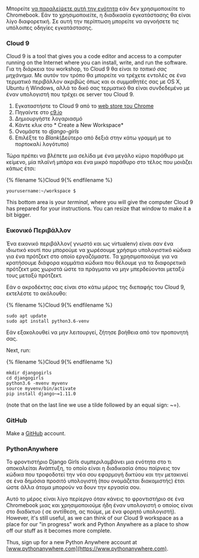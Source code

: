 Μπορείτε [ να παραλείψετε αυτή την ενότητα](http://tutorial.djangogirls.org/en/installation/#install-python) εάν δεν χρησιμοποιείτε το Chromebook. Εάν το χρησιμοποιείτε, η διαδικασία εγκατάστασης θα είναι λίγο διαφορετική. Σε αυτή την περίπτωση μπορείτε να αγνοήσετε τις υπόλοιπες οδηγίες εγκατάστασης.

### Cloud 9

Cloud 9 is a tool that gives you a code editor and access to a computer running on the Internet where you can install, write, and run the software. Για τη διάρκεια του workshop, το Cloud 9 θα είναι *το τοπικό σας μηχάνημα*. Με αυτόν τον τρόπο θα μπορείτε να τρέχετε εντολές σε ένα τερματικό περιβάλλον ακριβώς όπως και οι συμμαθητές σας με OS X, Ubuntu ή Windows, αλλά το δικό σας τερματικό θα είναι συνδεδεμένο με έναν υπολογιστή που τρέχει σε server του Cloud 9.

1. Εγκαταστήστε το Cloud 9 από το [ web store του Chrome](https://chrome.google.com/webstore/detail/cloud9/nbdmccoknlfggadpfkmcpnamfnbkmkcp)
2. Πηγαίντε στο [c9.io](https://c9.io)
3. Δημιουργήστε λογαριασμό
4. Κάντε κλικ στο * Create a New Workspace*
5. Ονομάστε το *django-girls*
6. Επιλέξτε το *Βlank*(Δεύτερο από δεξιά στην κάτω γραμμή με το πορτοκαλί λογότυπο)

Τώρα πρέπει να βλέπετε μια σελίδα με ένα μεγάλο κύριο παράθυρο με κείμενο, μία πλαϊνή μπάρα και ένα μικρό παράθυρο στο τέλος που μοιάζει κάπως έτσι:

{% filename %}Cloud 9{% endfilename %}

    yourusername:~/workspace $
    

This bottom area is your *terminal*, where you will give the computer Cloud 9 has prepared for your instructions. You can resize that window to make it a bit bigger.

### Εικονικό Περιβάλλον

Ένα εικονικό περιβάλλον( γνωστό και ως virtualenv) είναι σαν ένα ιδιωτικό κουτί που μπορούμε να χωρέσουμε χρήσιμο υπολογιστικό κώδικα για ένα πρότζεκτ στο οποίο εργαζόμαστε. Τα χρησιμοποιούμε για να κρατήσουμε διάφορα κομμάτια κώδικα που θέλουμε για τα διαφορετικά πρότζεκτ μας χωριστά ώστε τα πράγματα να μην μπερδεύονται μεταξύ τους μεταξύ πρότζεκτ.

Εάν ο ακροδέκτης σας είναι στο κάτω μέρος της διεπαφής του Cloud 9, εκτελέστε το ακόλουθο:

{% filename %}Cloud 9{% endfilename %}

    sudo apt update
    sudo apt install python3.6-venv
    

Εάν εξακολουθεί να μην λειτουργεί, ζήτησε βοήθεια από τον προπονητή σας.

Next, run:

{% filename %}Cloud 9{% endfilename %}

    mkdir djangogirls
    cd djangogirls
    python3.6 -mvenv myvenv
    source myvenv/bin/activate
    pip install django~=1.11.0
    

(note that on the last line we use a tilde followed by an equal sign: ~=).

### GitHub

Make a [GitHub](https://github.com) account.

### PythonAnywhere

Το φροντιστήριο Django Girls συμπεριλαμβάνει μια ενότητα στο τι αποκαλείται Ανάπτυξη, το οποίο είναι η διαδικασία όπου παίρνεις τον κώδικα που τροφοδοτεί την νέα σου εφαρμογή δικτύου και την μετακινεί σε ένα δημόσια προσιτό υπολογιστή (που ονομάζεται διακομιστής) έτσι ώστε άλλα άτομα μπορούν να δουν την εργασία σου.

Αυτό το μέρος είναι λίγο περίεργο όταν κάνεις το φροντιστήριο σε ένα Chromebook μιας και χρησιμοποιούμε ήδη έναν υπολογιστή ο οποίος είναι στο διαδίκτυο ( σε αντίθεση, ας πούμε, με ένα φορητό υπολογιστή). However, it's still useful, as we can think of our Cloud 9 workspace as a place for our "in progress" work and Python Anywhere as a place to show off our stuff as it becomes more complete.

Thus, sign up for a new Python Anywhere account at [www.pythonanywhere.com](https://www.pythonanywhere.com).